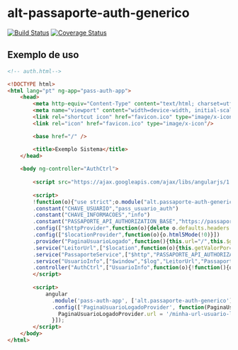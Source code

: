 # alt-passaporte-auth-generico
[![Build Status](https://secure.travis-ci.org/dsn-nimbus/alt-passaporte-auth-generico.png?branch=master)](https://travis-ci.org/dsn-nimbus/alt-passaporte-auth-generico)
[![Coverage Status](https://coveralls.io/repos/dsn-nimbus/alt-passaporte-auth-generico/badge.svg?branch=master&service=github)](https://coveralls.io/r/dsn-nimbus/alt-passaporte-auth-generico/?branch=master)

## Exemplo de uso

```html
<!-- auth.html-->

<!DOCTYPE html>
<html lang="pt" ng-app="pass-auth-app">
    <head>
        <meta http-equiv="Content-Type" content="text/html; charset=utf-8"/>
        <meta name="viewport" content="width=device-width, initial-scale=1.0"/>
        <link rel="shortcut icon" href="favicon.ico" type="image/x-icon"/>
        <link rel="icon" href="favicon.ico" type="image/x-icon"/>

        <base href="/" />

        <title>Exemplo Sistema</title>
	</head>
	
	<body ng-controller="AuthCtrl">
		
		<script src="https://ajax.googleapis.com/ajax/libs/angularjs/1.4.5/angular.min.js"></script>
		
		<script>
		!function(o){"use strict";o.module("alt.passaporte-auth-generico",[])
		.constant("CHAVE_USUARIO","pass_usuario_auth")
		.constant("CHAVE_INFORMACOES","info")
		.constant("PASSAPORTE_API_AUTHORIZATION_BASE","https://passaporte2-dev.alterdata.com.br/passaporte-rest-api/rest/authorization")
		.config(["$httpProvider",function(o){delete o.defaults.headers.common["X-Requested-With"]}])
		.config(["$locationProvider",function(o){o.html5Mode(!0)}])
		.provider("PaginaUsuarioLogado",function(){this.url="/",this.$get=function(){return this.url}})
		.service("LeitorUrl",["$location",function(o){this.getValorPor=function(t){return o.search()[t]}}])
		.service("PassaporteService",["$http","PASSAPORTE_API_AUTHORIZATION_BASE",function(o,t){this.pegaInformacoesPorToken=function(r){return o.get(t+"?token="+r).then(function(o){return o.data})}}])
		.service("UsuarioInfo",["$window","$log","LeitorUrl","PassaporteService","CHAVE_USUARIO","CHAVE_INFORMACOES","PaginaUsuarioLogado",function(o,t,r,e,n,a,i){var s=r.getValorPor(a);this.registraInformacoes=function(){e.pegaInformacoesPorToken(s).then(function(t){o.localStorage.setItem(n,JSON.stringify(t)),o.location.replace(i)})["catch"](function(r){o.alert("Erro ao buscar as informações pelo token (passaporte)."),t.error(r)})}}])
		.controller("AuthCtrl",["UsuarioInfo",function(o){!function(){o.registraInformacoes()}()}])}(window.angular);
		</script>
		
		<script>
			angular
			  .module('pass-auth-app', ['alt.passaporte-auth-generico'])
			  .config(['PaginaUsuarioLogadoProvider', function(PaginaUsuarioLogadoProvider) {
			    PaginaUsuarioLogadoProvider.url = '/minha-url-usuario-logado';
			  }]);
		</script>
	</body>
</html>
```

